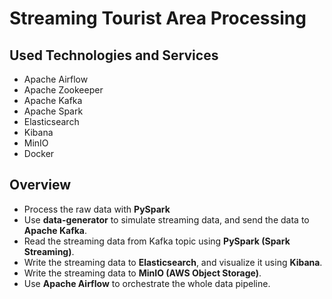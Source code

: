 # Streaming Tourist Area Processing 
## Used Technologies and Services

- Apache Airflow
- Apache Zookeeper
- Apache Kafka
- Apache Spark 
- Elasticsearch
- Kibana
- MinIO
- Docker

## Overview

- Process the raw data with **PySpark**
- Use **data-generator** to simulate streaming data, and send the data to **Apache Kafka**.
- Read the streaming data from Kafka topic using **PySpark (Spark Streaming)**.
- Write the streaming data to **Elasticsearch**, and visualize it using **Kibana**.
- Write the streaming data to **MinIO (AWS Object Storage)**.
- Use **Apache Airflow** to orchestrate the whole data pipeline.



